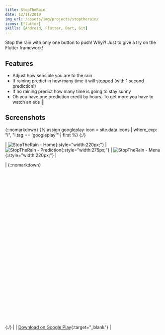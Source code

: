 ```yaml
---
title: StopTheRain
date: 12/11/2019
img_url: /assets/img/projects/stoptherain/
icons: [flutter]
skills: [Android, Flutter, Dart, Git]
---
```

Stop the rain with only one button to push! Why?! Just to give a try on the Flutter framework!

## Features

- Adjust how sensible you are to the rain
- If raining predict in how many time it will stopped (with 1 second prediction!)
- If no raining predict how many time is going to stay sunny
- Oh you have one prediction credit by hours. To get more you have to watch an ads 💩 

## Screenshots

{::nomarkdown}
{% assign googleplay-icon = site.data.icons | where_exp: "i", "i.tag == 'googleplay'" | first %}
{:/}

| ![StopTheRain - Home]({{page.img_url}}screenshot1.png){:style="width:220px;"} | ![StopTheRain - Prediction]({{page.img_url}}screenshot3.png){:style="width:275px;"} | ![StopTheRain - Menu]({{page.img_url}}screenshot2.png){:style="width:220px;"} |

| {::nomarkdown}<svg  role="img" viewBox="0 0 24 24" class="icon big">{{googleplay-icon.svg}}</svg>{:/} |
| [Download on Google Play](https://play.google.com/store/apps/details?id=com.maoux.stoptherain){:target="_blank"} |